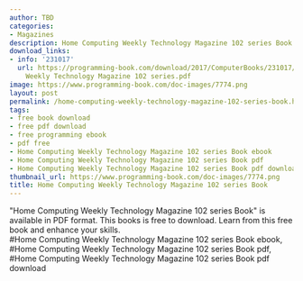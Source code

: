 ```yaml
---
author: TBD
categories:
- Magazines
description: Home Computing Weekly Technology Magazine 102 series Book
download_links:
- info: '231017'
  url: https://programming-book.com/download/2017/ComputerBooks/231017/Home Computing
    Weekly Technology Magazine 102 series.pdf
image: https://www.programming-book.com/doc-images/7774.png
layout: post
permalink: /home-computing-weekly-technology-magazine-102-series-book.html
tags:
- free book download
- free pdf download
- free programming ebook
- pdf free
- Home Computing Weekly Technology Magazine 102 series Book ebook
- Home Computing Weekly Technology Magazine 102 series Book pdf
- Home Computing Weekly Technology Magazine 102 series Book pdf download
thumbnail_url: https://www.programming-book.com/doc-images/7774.png
title: Home Computing Weekly Technology Magazine 102 series Book
---
```


 
<div class="item-desc text-justify">
  "Home Computing Weekly Technology Magazine 102 series Book" is available in PDF format. This books is free to download. Learn from this free book and enhance your skills.
  <br>
  #Home Computing Weekly Technology Magazine 102 series Book ebook, #Home Computing Weekly Technology Magazine 102 series Book pdf, #Home Computing Weekly Technology Magazine 102 series Book pdf download
</div>